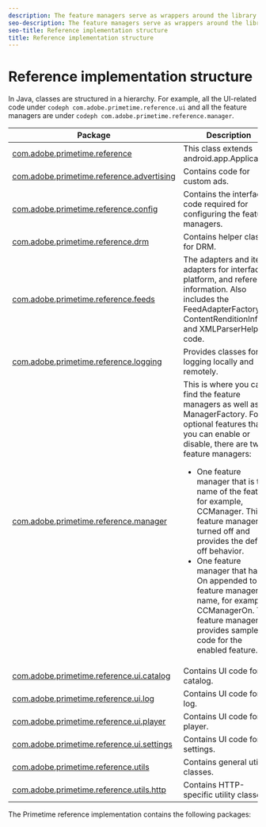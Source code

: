 ```yaml
---
description: The feature managers serve as wrappers around the library.
seo-description: The feature managers serve as wrappers around the library.
seo-title: Reference implementation structure
title: Reference implementation structure
---
```


# Reference implementation structure

In Java, classes are structured in a hierarchy. For example, all the UI-related code under `codeph com.adobe.primetime.reference.ui` and all the feature managers are under `codeph com.adobe.primetime.reference.manager`.

<table id="table_228CB6BB38DF4D60BD28D14ED800FED8"> 
 <tgroup cols="2"> 
  <colspec colnum="1" colname="col1" colwidth="1.00*" /> 
  <colspec colnum="2" colname="col2" colwidth="1.35*" /> 
  <thead> 
   <tr> 
    <th colname="col1" class="entry">Package</th> 
    <th colname="col2" class="entry">Description</th> 
   </tr> 
  </thead> 
  <tbody> 
   <tr> 
    <td colname="col1"><a href="http://help.adobe.com/en_US/primetime/reference_implementation/android/javadoc/com/adobe/primetime/reference/PrimetimeReference.html" format="html" scope="external">com.adobe.primetime.reference</a> </td> 
    <td colname="col2">This class extends <span class="codeph">android.app.Application</span>. </td> 
   </tr> 
   <tr> 
    <td colname="col1"><a href="http://help.adobe.com/en_US/primetime/reference_implementation/android/javadoc/com/adobe/primetime/reference/advertising/package-summary.html" format="html" scope="external">com.adobe.primetime.reference.advertising</a> </td> 
    <td colname="col2">Contains code for custom ads.</td> 
   </tr> 
   <tr> 
    <td colname="col1"><a href="http://help.adobe.com/en_US/primetime/reference_implementation/android/javadoc/com/adobe/primetime/reference/config/package-summary.html" format="html" scope="external">com.adobe.primetime.reference.config</a> </td> 
    <td colname="col2">Contains the interface code required for configuring the feature managers.</td> 
   </tr> 
   <tr> 
    <td colname="col1"><a href="http://help.adobe.com/en_US/primetime/reference_implementation/android/javadoc/com/adobe/primetime/reference/drm/package-summary.html" format="html" scope="external">com.adobe.primetime.reference.drm</a> </td> 
    <td colname="col2">Contains helper classes for DRM.</td> 
   </tr> 
   <tr> 
    <td colname="col1"><a href="http://help.adobe.com/en_US/primetime/reference_implementation/android/javadoc/com/adobe/primetime/reference/feeds/package-summary.html" format="html" scope="external">com.adobe.primetime.reference.feeds</a> </td> 
    <td colname="col2">The adapters and item adapters for interface, platform, and reference information. Also includes the <span class="codeph">FeedAdapterFactory</span>, <span class="codeph">ContentRenditionInfo</span>, and <span class="codeph">XMLParserHelper</span> code. </td> 
   </tr> 
   <tr> 
    <td colname="col1"><a href="http://help.adobe.com/en_US/primetime/reference_implementation/android/javadoc/com/adobe/primetime/reference/logging/package-summary.html" format="html" scope="external">com.adobe.primetime.reference.logging</a> </td> 
    <td colname="col2">Provides classes for logging locally and remotely.</td> 
   </tr> 
   <tr> 
    <td colname="col1"><a href="http://help.adobe.com/en_US/primetime/reference_implementation/android/javadoc/com/adobe/primetime/reference/manager/package-summary.html" format="html" scope="external">com.adobe.primetime.reference.manager</a> </td> 
    <td colname="col2">This is where you can find the feature managers as well as the <span class="codeph">ManagerFactory</span>. For optional features that you can enable or disable, there are two feature managers: 
     <ul id="ul_DB976A6E05494E10B57CE07E816FCE79"> 
      <li id="li_0A4F951B8F4743EFA6350FFADFFFCD57">One feature manager that is the name of the feature, for example, <span class="codeph">CCManager</span>. This feature manager is turned off and provides the default off behavior. </li> 
      <li id="li_FA7B8BBBD3AD468F9A7397B23CBB9361">One feature manager that has On appended to the feature manager name, for example, <span class="codeph">CCManagerOn</span>. This feature manager provides sample code for the enabled feature. </li> 
     </ul> </td> 
   </tr> 
   <tr> 
    <td colname="col1"><a href="http://help.adobe.com/en_US/primetime/reference_implementation/android/javadoc/com/adobe/primetime/reference/ui/catalog/package-summary.html" format="html" scope="external">com.adobe.primetime.reference.ui.catalog</a> </td> 
    <td colname="col2">Contains UI code for the catalog.</td> 
   </tr> 
   <tr> 
    <td colname="col1"><a href="http://help.adobe.com/en_US/primetime/reference_implementation/android/javadoc/com/adobe/primetime/reference/ui/log/package-summary.html" format="html" scope="external">com.adobe.primetime.reference.ui.log</a> </td> 
    <td colname="col2">Contains UI code for the log.</td> 
   </tr> 
   <tr> 
    <td colname="col1"><a href="http://help.adobe.com/en_US/primetime/reference_implementation/android/javadoc/com/adobe/primetime/reference/ui/player/package-summary.html" format="html" scope="external">com.adobe.primetime.reference.ui.player</a> </td> 
    <td colname="col2">Contains UI code for the player.</td> 
   </tr> 
   <tr> 
    <td colname="col1"><a href="http://help.adobe.com/en_US/primetime/reference_implementation/android/javadoc/com/adobe/primetime/reference/ui/settings/package-summary.html" format="html" scope="external">com.adobe.primetime.reference.ui.settings</a> </td> 
    <td colname="col2">Contains UI code for settings.</td> 
   </tr> 
   <tr> 
    <td colname="col1"><a href="http://help.adobe.com/en_US/primetime/reference_implementation/android/javadoc/com/adobe/primetime/reference/utils/package-summary.html" format="html" scope="external">com.adobe.primetime.reference.utils</a> </td> 
    <td colname="col2">Contains general utility classes.</td> 
   </tr> 
   <tr> 
    <td colname="col1"><a href="http://help.adobe.com/en_US/primetime/reference_implementation/android/javadoc/com/adobe/primetime/reference/utils/http/package-summary.html" format="html" scope="external">com.adobe.primetime.reference.utils.http</a> </td> 
    <td colname="col2">Contains HTTP-specific utility classes.</td> 
   </tr> 
  </tbody> 
 </tgroup> 
</table>

The Primetime reference implementation contains the following packages:

